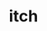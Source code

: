 ---
category: 4-letters
denotation: null
name: itch
reference_link: https://www.etymonline.com/word/itch
root_language: null
root_name: null
title: itch
type: free
word_sums:
- respelling: itch
  sum: 'Itch + '
---